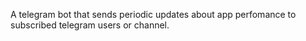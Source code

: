 A telegram bot that sends periodic updates about app perfomance to subscribed telegram users
or channel.